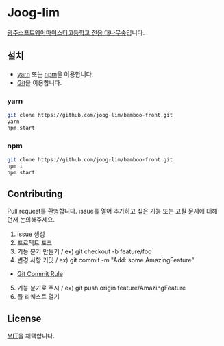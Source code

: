 # Joog-lim

[광주소프트웨어마이스터고등학교 전용 대나무숲](https://joog-lim.info)입니다.

## 설치

- [yarn](https://yarnpkg.com/) 또는 [npm](https://www.npmjs.com/)을 이용합니다.
- [Git](https://git-scm.com/)을 이용합니다.

### yarn 

```bash
git clone https://github.com/joog-lim/bamboo-front.git
yarn
npm start
```

### npm

```bash
git clone https://github.com/joog-lim/bamboo-front.git
npm i
npm start
```

## Contributing
Pull request를 환영합니다. issue를 열어 추가하고 싶은 기능 또는 고칠 문제에 대해 먼저 논의해주세요.

1. issue 생성
2. 프로젝트 포크
3. 기능 분기 만들기 / ex) git checkout -b feature/foo
4. 변경 사항 커밋 / ex) git commit -m "Add: some AmazingFeature"
  - [Git Commit Rule](https://kindhearted-trillium-8f3.notion.site/61990ac9bf5e496196925b6336377d5a)
5. 기능 분기로 푸시 / ex) git push origin feature/AmazingFeature
6. 풀 리퀘스트 열기

## License
[MIT](https://choosealicense.com/licenses/mit/)을 채택합니다.
